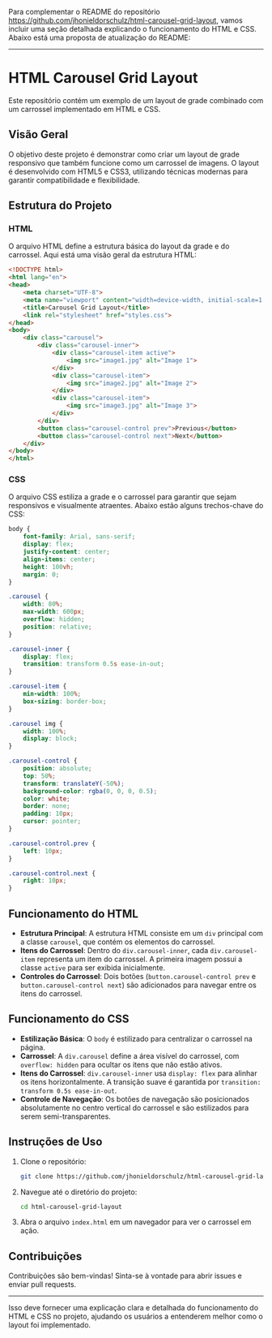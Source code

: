 Para complementar o README do repositório https://github.com/jhonieldorschulz/html-carousel-grid-layout, vamos incluir uma seção detalhada explicando o funcionamento do HTML e CSS. Abaixo está uma proposta de atualização do README:

---

# HTML Carousel Grid Layout

Este repositório contém um exemplo de um layout de grade combinado com um carrossel implementado em HTML e CSS.

## Visão Geral

O objetivo deste projeto é demonstrar como criar um layout de grade responsivo que também funcione como um carrossel de imagens. O layout é desenvolvido com HTML5 e CSS3, utilizando técnicas modernas para garantir compatibilidade e flexibilidade.

## Estrutura do Projeto

### HTML

O arquivo HTML define a estrutura básica do layout da grade e do carrossel. Aqui está uma visão geral da estrutura HTML:

```html
<!DOCTYPE html>
<html lang="en">
<head>
    <meta charset="UTF-8">
    <meta name="viewport" content="width=device-width, initial-scale=1.0">
    <title>Carousel Grid Layout</title>
    <link rel="stylesheet" href="styles.css">
</head>
<body>
    <div class="carousel">
        <div class="carousel-inner">
            <div class="carousel-item active">
                <img src="image1.jpg" alt="Image 1">
            </div>
            <div class="carousel-item">
                <img src="image2.jpg" alt="Image 2">
            </div>
            <div class="carousel-item">
                <img src="image3.jpg" alt="Image 3">
            </div>
        </div>
        <button class="carousel-control prev">Previous</button>
        <button class="carousel-control next">Next</button>
    </div>
</body>
</html>
```

### CSS

O arquivo CSS estiliza a grade e o carrossel para garantir que sejam responsivos e visualmente atraentes. Abaixo estão alguns trechos-chave do CSS:

```css
body {
    font-family: Arial, sans-serif;
    display: flex;
    justify-content: center;
    align-items: center;
    height: 100vh;
    margin: 0;
}

.carousel {
    width: 80%;
    max-width: 600px;
    overflow: hidden;
    position: relative;
}

.carousel-inner {
    display: flex;
    transition: transform 0.5s ease-in-out;
}

.carousel-item {
    min-width: 100%;
    box-sizing: border-box;
}

.carousel img {
    width: 100%;
    display: block;
}

.carousel-control {
    position: absolute;
    top: 50%;
    transform: translateY(-50%);
    background-color: rgba(0, 0, 0, 0.5);
    color: white;
    border: none;
    padding: 10px;
    cursor: pointer;
}

.carousel-control.prev {
    left: 10px;
}

.carousel-control.next {
    right: 10px;
}
```

## Funcionamento do HTML

- **Estrutura Principal**: A estrutura HTML consiste em um `div` principal com a classe `carousel`, que contém os elementos do carrossel.
- **Itens do Carrossel**: Dentro do `div.carousel-inner`, cada `div.carousel-item` representa um item do carrossel. A primeira imagem possui a classe `active` para ser exibida inicialmente.
- **Controles do Carrossel**: Dois botões (`button.carousel-control prev` e `button.carousel-control next`) são adicionados para navegar entre os itens do carrossel.

## Funcionamento do CSS

- **Estilização Básica**: O `body` é estilizado para centralizar o carrossel na página.
- **Carrossel**: A `div.carousel` define a área visível do carrossel, com `overflow: hidden` para ocultar os itens que não estão ativos.
- **Itens do Carrossel**: `div.carousel-inner` usa `display: flex` para alinhar os itens horizontalmente. A transição suave é garantida por `transition: transform 0.5s ease-in-out`.
- **Controle de Navegação**: Os botões de navegação são posicionados absolutamente no centro vertical do carrossel e são estilizados para serem semi-transparentes.

## Instruções de Uso

1. Clone o repositório:
   ```sh
   git clone https://github.com/jhonieldorschulz/html-carousel-grid-layout.git
   ```
2. Navegue até o diretório do projeto:
   ```sh
   cd html-carousel-grid-layout
   ```
3. Abra o arquivo `index.html` em um navegador para ver o carrossel em ação.

## Contribuições

Contribuições são bem-vindas! Sinta-se à vontade para abrir issues e enviar pull requests.

---

Isso deve fornecer uma explicação clara e detalhada do funcionamento do HTML e CSS no projeto, ajudando os usuários a entenderem melhor como o layout foi implementado.